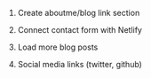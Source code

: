 1.  Create aboutme/blog link section

1.  Connect contact form with Netlify

1.  Load more blog posts

1.  Social media links (twitter, github)
